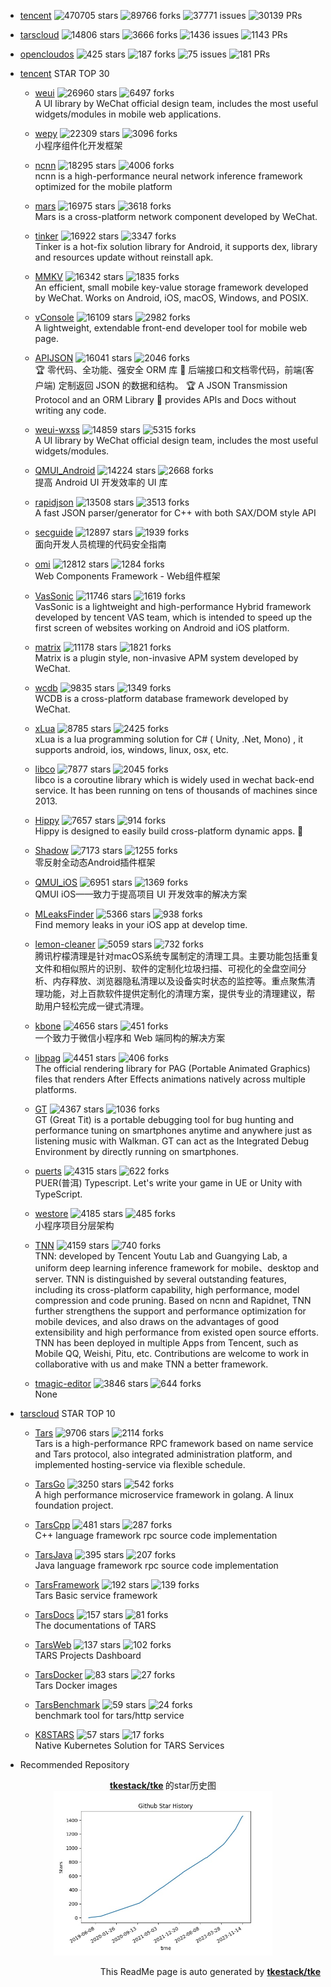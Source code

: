 
+ [tencent](https://github.com/tencent)
![470705 stars](https://img.shields.io/badge/Stars-470705-green)
![89766 forks](https://img.shields.io/badge/Forks-89766-green)
![37771 issues](https://img.shields.io/badge/Issues-37771-green)
![30139 PRs](https://img.shields.io/badge/PRs-30139-green)

+ [tarscloud](https://github.com/tarscloud)
![14806 stars](https://img.shields.io/badge/Stars-14806-green)
![3666 forks](https://img.shields.io/badge/Forks-3666-green)
![1436 issues](https://img.shields.io/badge/Issues-1436-green)
![1143 PRs](https://img.shields.io/badge/PRs-1143-green)

+ [opencloudos](https://github.com/opencloudos)
![425 stars](https://img.shields.io/badge/Stars-425-green)
![187 forks](https://img.shields.io/badge/Forks-187-green)
![75 issues](https://img.shields.io/badge/Issues-75-green)
![181 PRs](https://img.shields.io/badge/PRs-181-green)



+ [tencent](https://github.com/tencent) STAR TOP 30
    
    + [weui](https://github.com/tencent/weui) 
    ![26960 stars](https://img.shields.io/badge/Stars-26960-green)
    ![6497 forks](https://img.shields.io/badge/Forks-6497-green)  
    A UI library by WeChat official design team, includes the most useful widgets/modules in mobile web applications.
    
    + [wepy](https://github.com/tencent/wepy) 
    ![22309 stars](https://img.shields.io/badge/Stars-22309-green)
    ![3096 forks](https://img.shields.io/badge/Forks-3096-green)  
    小程序组件化开发框架
    
    + [ncnn](https://github.com/tencent/ncnn) 
    ![18295 stars](https://img.shields.io/badge/Stars-18295-green)
    ![4006 forks](https://img.shields.io/badge/Forks-4006-green)  
    ncnn is a high-performance neural network inference framework optimized for the mobile platform
    
    + [mars](https://github.com/tencent/mars) 
    ![16975 stars](https://img.shields.io/badge/Stars-16975-green)
    ![3618 forks](https://img.shields.io/badge/Forks-3618-green)  
    Mars is a cross-platform network component  developed by WeChat.
    
    + [tinker](https://github.com/tencent/tinker) 
    ![16922 stars](https://img.shields.io/badge/Stars-16922-green)
    ![3347 forks](https://img.shields.io/badge/Forks-3347-green)  
    Tinker is a hot-fix solution library for Android, it supports dex, library and resources update without reinstall apk.
    
    + [MMKV](https://github.com/tencent/MMKV) 
    ![16342 stars](https://img.shields.io/badge/Stars-16342-green)
    ![1835 forks](https://img.shields.io/badge/Forks-1835-green)  
    An efficient, small mobile key-value storage framework developed by WeChat. Works on Android, iOS, macOS, Windows, and POSIX.
    
    + [vConsole](https://github.com/tencent/vConsole) 
    ![16109 stars](https://img.shields.io/badge/Stars-16109-green)
    ![2982 forks](https://img.shields.io/badge/Forks-2982-green)  
    A lightweight, extendable front-end developer tool for mobile web page.
    
    + [APIJSON](https://github.com/tencent/APIJSON) 
    ![16041 stars](https://img.shields.io/badge/Stars-16041-green)
    ![2046 forks](https://img.shields.io/badge/Forks-2046-green)  
    🏆 零代码、全功能、强安全 ORM 库 🚀 后端接口和文档零代码，前端(客户端) 定制返回 JSON 的数据和结构。 🏆 A JSON Transmission Protocol and an ORM Library 🚀  provides APIs and Docs without writing any code.
    
    + [weui-wxss](https://github.com/tencent/weui-wxss) 
    ![14859 stars](https://img.shields.io/badge/Stars-14859-green)
    ![5315 forks](https://img.shields.io/badge/Forks-5315-green)  
    A UI library by WeChat official design team, includes the most useful widgets/modules.
    
    + [QMUI_Android](https://github.com/tencent/QMUI_Android) 
    ![14224 stars](https://img.shields.io/badge/Stars-14224-green)
    ![2668 forks](https://img.shields.io/badge/Forks-2668-green)  
    提高 Android UI 开发效率的 UI 库
    
    + [rapidjson](https://github.com/tencent/rapidjson) 
    ![13508 stars](https://img.shields.io/badge/Stars-13508-green)
    ![3513 forks](https://img.shields.io/badge/Forks-3513-green)  
    A fast JSON parser/generator for C++ with both SAX/DOM style API
    
    + [secguide](https://github.com/tencent/secguide) 
    ![12897 stars](https://img.shields.io/badge/Stars-12897-green)
    ![1939 forks](https://img.shields.io/badge/Forks-1939-green)  
    面向开发人员梳理的代码安全指南
    
    + [omi](https://github.com/tencent/omi) 
    ![12812 stars](https://img.shields.io/badge/Stars-12812-green)
    ![1284 forks](https://img.shields.io/badge/Forks-1284-green)  
    Web Components Framework - Web组件框架
    
    + [VasSonic](https://github.com/tencent/VasSonic) 
    ![11746 stars](https://img.shields.io/badge/Stars-11746-green)
    ![1619 forks](https://img.shields.io/badge/Forks-1619-green)  
    VasSonic is a lightweight and high-performance Hybrid framework developed by tencent VAS team, which is intended to speed up the first screen of websites working on Android and iOS platform. 
    
    + [matrix](https://github.com/tencent/matrix) 
    ![11178 stars](https://img.shields.io/badge/Stars-11178-green)
    ![1821 forks](https://img.shields.io/badge/Forks-1821-green)  
    Matrix is a plugin style, non-invasive APM system developed by WeChat.
    
    + [wcdb](https://github.com/tencent/wcdb) 
    ![9835 stars](https://img.shields.io/badge/Stars-9835-green)
    ![1349 forks](https://img.shields.io/badge/Forks-1349-green)  
    WCDB is a cross-platform database framework developed by WeChat.
    
    + [xLua](https://github.com/tencent/xLua) 
    ![8785 stars](https://img.shields.io/badge/Stars-8785-green)
    ![2425 forks](https://img.shields.io/badge/Forks-2425-green)  
    xLua is a lua programming solution for  C# ( Unity, .Net, Mono) , it supports android, ios, windows, linux, osx, etc.
    
    + [libco](https://github.com/tencent/libco) 
    ![7877 stars](https://img.shields.io/badge/Stars-7877-green)
    ![2045 forks](https://img.shields.io/badge/Forks-2045-green)  
    libco is a coroutine library which is widely used in wechat  back-end service. It has been running on tens of thousands of machines since 2013.
    
    + [Hippy](https://github.com/tencent/Hippy) 
    ![7657 stars](https://img.shields.io/badge/Stars-7657-green)
    ![914 forks](https://img.shields.io/badge/Forks-914-green)  
    Hippy is designed to easily build cross-platform dynamic apps. 👏
    
    + [Shadow](https://github.com/tencent/Shadow) 
    ![7173 stars](https://img.shields.io/badge/Stars-7173-green)
    ![1255 forks](https://img.shields.io/badge/Forks-1255-green)  
    零反射全动态Android插件框架
    
    + [QMUI_iOS](https://github.com/tencent/QMUI_iOS) 
    ![6951 stars](https://img.shields.io/badge/Stars-6951-green)
    ![1369 forks](https://img.shields.io/badge/Forks-1369-green)  
    QMUI iOS——致力于提高项目 UI 开发效率的解决方案
    
    + [MLeaksFinder](https://github.com/tencent/MLeaksFinder) 
    ![5366 stars](https://img.shields.io/badge/Stars-5366-green)
    ![938 forks](https://img.shields.io/badge/Forks-938-green)  
    Find memory leaks in your iOS app at develop time.
    
    + [lemon-cleaner](https://github.com/tencent/lemon-cleaner) 
    ![5059 stars](https://img.shields.io/badge/Stars-5059-green)
    ![732 forks](https://img.shields.io/badge/Forks-732-green)  
    腾讯柠檬清理是针对macOS系统专属制定的清理工具。主要功能包括重复文件和相似照片的识别、软件的定制化垃圾扫描、可视化的全盘空间分析、内存释放、浏览器隐私清理以及设备实时状态的监控等。重点聚焦清理功能，对上百款软件提供定制化的清理方案，提供专业的清理建议，帮助用户轻松完成一键式清理。
    
    + [kbone](https://github.com/tencent/kbone) 
    ![4656 stars](https://img.shields.io/badge/Stars-4656-green)
    ![451 forks](https://img.shields.io/badge/Forks-451-green)  
    一个致力于微信小程序和 Web 端同构的解决方案
    
    + [libpag](https://github.com/tencent/libpag) 
    ![4451 stars](https://img.shields.io/badge/Stars-4451-green)
    ![406 forks](https://img.shields.io/badge/Forks-406-green)  
    The official rendering library for PAG (Portable Animated Graphics) files that renders After Effects animations natively across multiple platforms.
    
    + [GT](https://github.com/tencent/GT) 
    ![4367 stars](https://img.shields.io/badge/Stars-4367-green)
    ![1036 forks](https://img.shields.io/badge/Forks-1036-green)  
    GT (Great Tit) is a portable debugging tool for bug hunting and performance tuning on smartphones anytime and anywhere just as listening music with Walkman. GT can act as the Integrated Debug Environment by directly running on smartphones.
    
    + [puerts](https://github.com/tencent/puerts) 
    ![4315 stars](https://img.shields.io/badge/Stars-4315-green)
    ![622 forks](https://img.shields.io/badge/Forks-622-green)  
    PUER(普洱) Typescript. Let's write your game in UE or Unity with TypeScript.
    
    + [westore](https://github.com/tencent/westore) 
    ![4185 stars](https://img.shields.io/badge/Stars-4185-green)
    ![485 forks](https://img.shields.io/badge/Forks-485-green)  
    小程序项目分层架构
    
    + [TNN](https://github.com/tencent/TNN) 
    ![4159 stars](https://img.shields.io/badge/Stars-4159-green)
    ![740 forks](https://img.shields.io/badge/Forks-740-green)  
    TNN: developed by Tencent Youtu Lab and Guangying Lab, a uniform deep learning inference framework for mobile、desktop and server. TNN is distinguished by several outstanding features, including its cross-platform capability, high performance, model compression and code pruning. Based on ncnn and Rapidnet, TNN further strengthens the support and performance optimization for mobile devices, and also draws on the advantages of good extensibility and high performance from existed open source efforts. TNN has been deployed in multiple Apps from Tencent, such as Mobile QQ, Weishi, Pitu, etc. Contributions are welcome to work in collaborative with us and make TNN a better framework. 
    
    + [tmagic-editor](https://github.com/tencent/tmagic-editor) 
    ![3846 stars](https://img.shields.io/badge/Stars-3846-green)
    ![644 forks](https://img.shields.io/badge/Forks-644-green)  
    None
    

+ [tarscloud](https://github.com/tarscloud) STAR TOP 10
    
    + [Tars](https://github.com/tarscloud/Tars) 
    ![9706 stars](https://img.shields.io/badge/Stars-9706-green)
    ![2114 forks](https://img.shields.io/badge/Forks-2114-green)  
    Tars is a high-performance RPC framework based on name service and Tars protocol, also integrated administration platform, and implemented hosting-service via flexible schedule.
    
    + [TarsGo](https://github.com/tarscloud/TarsGo) 
    ![3250 stars](https://img.shields.io/badge/Stars-3250-green)
    ![542 forks](https://img.shields.io/badge/Forks-542-green)  
    A  high performance microservice  framework  in golang. A linux foundation project.
    
    + [TarsCpp](https://github.com/tarscloud/TarsCpp) 
    ![481 stars](https://img.shields.io/badge/Stars-481-green)
    ![287 forks](https://img.shields.io/badge/Forks-287-green)  
    C++ language framework rpc source code implementation
    
    + [TarsJava](https://github.com/tarscloud/TarsJava) 
    ![395 stars](https://img.shields.io/badge/Stars-395-green)
    ![207 forks](https://img.shields.io/badge/Forks-207-green)  
    Java language framework rpc source code implementation
    
    + [TarsFramework](https://github.com/tarscloud/TarsFramework) 
    ![192 stars](https://img.shields.io/badge/Stars-192-green)
    ![139 forks](https://img.shields.io/badge/Forks-139-green)  
    Tars Basic service framework
    
    + [TarsDocs](https://github.com/tarscloud/TarsDocs) 
    ![157 stars](https://img.shields.io/badge/Stars-157-green)
    ![81 forks](https://img.shields.io/badge/Forks-81-green)  
    The documentations of TARS
    
    + [TarsWeb](https://github.com/tarscloud/TarsWeb) 
    ![137 stars](https://img.shields.io/badge/Stars-137-green)
    ![102 forks](https://img.shields.io/badge/Forks-102-green)  
    TARS Projects Dashboard
    
    + [TarsDocker](https://github.com/tarscloud/TarsDocker) 
    ![83 stars](https://img.shields.io/badge/Stars-83-green)
    ![27 forks](https://img.shields.io/badge/Forks-27-green)  
    Tars Docker  images
    
    + [TarsBenchmark](https://github.com/tarscloud/TarsBenchmark) 
    ![59 stars](https://img.shields.io/badge/Stars-59-green)
    ![24 forks](https://img.shields.io/badge/Forks-24-green)  
    benchmark tool for tars/http service
    
    + [K8STARS](https://github.com/tarscloud/K8STARS) 
    ![57 stars](https://img.shields.io/badge/Stars-57-green)
    ![17 forks](https://img.shields.io/badge/Forks-17-green)  
    Native Kubernetes  Solution for TARS Services
    


+ Recommended Repository  
<p align="center">
      <strong>
        <a href="https://github.com/tkestack/tke" target="_blank">tkestack/tke</a>
      </strong>  的star历史图
  <br>
  <img src="https://raw.githubusercontent.com/ButterAndButterfly/GithubTools/master/data/stars_history.jpg" width="350px"></img>    
</p>

<p align="right">
      This ReadMe page is auto generated by 
      <strong>
        <a href="https://github.com/tkestack/tke" target="_blank">tkestack/tke</a><br>
      </strong>   
</p>